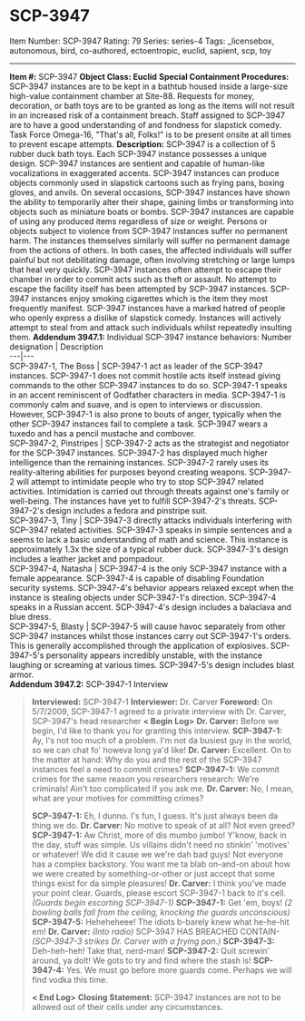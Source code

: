 # SCP-3947
Item Number: SCP-3947
Rating: 79
Series: series-4
Tags: _licensebox, autonomous, bird, co-authored, ectoentropic, euclid, sapient, scp, toy

---

**Item #:** SCP-3947
**Object Class: Euclid**
**Special Containment Procedures:** SCP-3947 instances are to be kept in a bathtub housed inside a large-size high-value containment chamber at Site-88. Requests for money, decoration, or bath toys are to be granted as long as the items will not result in an increased risk of a containment breach.
Staff assigned to SCP-3947 are to have a good understanding of and fondness for slapstick comedy. Task Force Omega-16, "That's all, Folks!" is to be present onsite at all times to prevent escape attempts.
**Description:** SCP-3947 is a collection of 5 rubber duck bath toys. Each SCP-3947 instance possesses a unique design. SCP-3947 instances are sentient and capable of human-like vocalizations in exaggerated accents.
SCP-3947 instances can produce objects commonly used in slapstick cartoons such as frying pans, boxing gloves, and anvils. On several occasions, SCP-3947 instances have shown the ability to temporarily alter their shape, gaining limbs or transforming into objects such as miniature boats or bombs. SCP-3947 instances are capable of using any produced items regardless of size or weight.
Persons or objects subject to violence from SCP-3947 instances suffer no permanent harm. The instances themselves similarly will suffer no permanent damage from the actions of others. In both cases, the affected individuals will suffer painful but not debilitating damage, often involving stretching or large lumps that heal very quickly.
SCP-3947 instances often attempt to escape their chamber in order to commit acts such as theft or assault. No attempt to escape the facility itself has been attempted by SCP-3947 instances.
SCP-3947 instances enjoy smoking cigarettes which is the item they most frequently manifest. SCP-3947 instances have a marked hatred of people who openly express a dislike of slapstick comedy. Instances will actively attempt to steal from and attack such individuals whilst repeatedly insulting them.
**Addendum 3947.1:** Individual SCP-3947 instance behaviors:
Number designation | Description  
---|---  
SCP-3947-1, The Boss | SCP-3947-1 act as leader of the SCP-3947 instances. SCP-3947-1 does not commit hostile acts itself instead giving commands to the other SCP-3947 instances to do so. SCP-3947-1 speaks in an accent reminiscent of Godfather characters in media. SCP-3947-1 is commonly calm and suave, and is open to interviews or discussion. However, SCP-3947-1 is also prone to bouts of anger, typically when the other SCP-3947 instances fail to complete a task. SCP-3947 wears a tuxedo and has a pencil mustache and combover.  
SCP-3947-2, Pinstripes | SCP-3947-2 acts as the strategist and negotiator for the SCP-3947 instances. SCP-3947-2 has displayed much higher intelligence than the remaining instances. SCP-3947-2 rarely uses its reality-altering abilities for purposes beyond creating weapons. SCP-3947-2 will attempt to intimidate people who try to stop SCP-3947 related activities. Intimidation is carried out through threats against one's family or well-being. The instances have yet to fulfill SCP-3947-2's threats. SCP-3947-2's design includes a fedora and pinstripe suit.  
SCP-3947-3, Tiny | SCP-3947-3 directly attacks individuals interfering with SCP-3947 related activities. SCP-3947-3 speaks in simple sentences and a seems to lack a basic understanding of math and science. This instance is approximately 1.3x the size of a typical rubber duck. SCP-3947-3's design includes a leather jacket and pompadour.  
SCP-3947-4, Natasha | SCP-3947-4 is the only SCP-3947 instance with a female appearance. SCP-3947-4 is capable of disabling Foundation security systems. SCP-3947-4's behavior appears relaxed except when the instance is stealing objects under SCP-3947-1's direction. SCP-3947-4 speaks in a Russian accent. SCP-3947-4's design includes a balaclava and blue dress.  
SCP-3947-5, Blasty | SCP-3947-5 will cause havoc separately from other SCP-3947 instances whilst those instances carry out SCP-3947-1's orders. This is generally accomplished through the application of explosives. SCP-3947-5's personality appears incredibly unstable, with the instance laughing or screaming at various times. SCP-3947-5's design includes blast armor.  
**Addendum 3947.2:** SCP-3947-1 Interview
> **Interviewed:** SCP-3947-1
> **Interviewer:** Dr. Carver
> **Foreword:** On 5/7/2009, SCP-3947-1 agreed to a private interview with Dr. Carver, SCP-3947's head researcher
> **< Begin Log>**
> **Dr. Carver:** Before we begin, I'd like to thank you for granting this interview.
> **SCP-3947-1:** Ay, I's not too much of a problem. I'm not da busiest guy in the world, so we can chat fo' howeva long ya'd like!
> **Dr. Carver:** Excellent. On to the matter at hand: Why do you and the rest of the SCP-3947 instances feel a need to commit crimes?
> **SCP-3947-1:** We commit crimes for the same reason you researchers research: We're criminals! Ain't too complicated if you ask me.
> **Dr. Carver:** No, I mean, what are your motives for committing crimes?  
>    
>  **SCP-3947-1:** Eh, I dunno. I's fun, I guess. It's just always been da thing we do.
> **Dr. Carver:** No motive to speak of at all? Not even greed?
> **SCP-3947-1:** Aw Christ, more of dis mumbo jumbo! Y'know, back in the day, stuff was simple. Us villains didn't need no stinkin' 'motives' or whatever! We did it cause we we're dah bad guys! Not everyone has a complex backstory. You want me ta blab on-and-on about how we were created by something-or-other or just accept that some things exist for da simple pleasures!
> **Dr. Carver:** I think you've made your point clear. Guards, please escort SCP-3947-1 back to it's cell.
> _(Guards begin escorting SCP-3947-1)_
> **SCP-3947-1:** Get 'em, boys!
> _(2 bowling balls fall from the ceiling, knocking the guards unconscious)_
> **SCP-3947-5:** Heheheheee! The idiots b-barely knew what he-he-hit em!
> **Dr. Carver:** _(Into radio)_ SCP-3947 HAS BREACHED CONTAIN-
> _(SCP-3947-3 strikes Dr. Carver with a frying pan.)_
> **SCP-3947-3:** Deh-heh-heh! Take that, nerd-man!
> **SCP-3947-2:** Quit screwin' around, ya dolt! We gots to try and find where the stash is!
> **SCP-3947-4:** Yes. We must go before more guards come. Perhaps we will find vodka this time.  
>    
>  **< End Log>**
> **Closing Statement:** SCP-3947 instances are not to be allowed out of their cells under any circumstances.